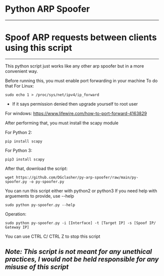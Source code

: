 # Python ARP Spoofer
------------------------------
# Spoof ARP requests between clients using this script

------------------------------
This python script just works like any other arp spoofer but in a more convenient way.

Before running this, you must enable port forwarding in your machine
To do that
For Linux:

    sudo echo 1 > /proc/sys/net/ipv4/ip_forward

   * If it says permission denied then upgrade yourself to root user

For windows: https://www.lifewire.com/how-to-port-forward-4163829

After performing that, you must install the scapy module

For Python 2:
    
    pip install scapy

For Python 3:
    
    pip3 install scapy

After that, download the script:

    wget https://github.com/DGclasher/py-arp-spoofer/raw/main/py-spoofer.py -o py-spoofer.py

You can run this script either with python2 or python3
If you need help with arguements to provide, use --help 

    sudo python py-spoofer.py --help

Operation:

    sudo python py-spoofer.py -i [Interface] -t [Target IP] -s [Spoof IP/ Gateway IP]

You can use CTRL C/ CTRL Z to stop this script

*Note: This script is not meant for any unethical practices, I would not be held responsible for any misuse of this script*
----------------------------------------------------------------------------------------------------------------------
